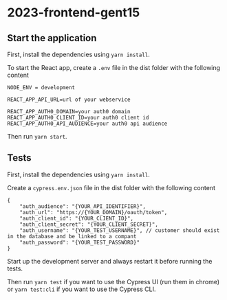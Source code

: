 # 2023-frontend-gent15

## Start the application

First, install the dependencies using `yarn install`.

To start the React app, create a `.env` file in the dist folder with the following content

```properties
NODE_ENV = development

REACT_APP_API_URL=url of your webservice

REACT_APP_AUTH0_DOMAIN=your auth0 domain
REACT_APP_AUTH0_CLIENT_ID=your auth0 client id
REACT_APP_AUTH0_API_AUDIENCE=your auth0 api audience
```

Then run `yarn start`.

## Tests

First, install the dependencies using `yarn install`.

Create a `cypress.env.json` file in the dist folder with the following content 


```properties
{
	"auth_audience": "{YOUR_API_IDENTIFIER}",
	"auth_url": "https://{YOUR_DOMAIN}/oauth/token",
	"auth_client_id": "{YOUR_CLIENT_ID}",
	"auth_client_secret": "{YOUR_CLIENT_SECRET}",
	"auth_username": "{YOUR_TEST_USERNAME}", // customer should exist in the database and be linked to a compant
	"auth_password": "{YOUR_TEST_PASSWORD}"
}
``` 

Start up the development server and always restart it before running the tests.

Then run `yarn test` if you want to use the Cypress UI (run them in chrome) or
`yarn test:cli` if you want to use the Cypress CLI.

